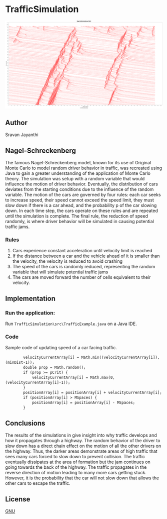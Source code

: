 # TrafficSimulation

![graph.png](https://github.com/SVJayanthi/TrafficSimulation/blob/master/output/NagelSchreckenbergTraffic.png)

## Author
Sravan Jayanthi

## Nagel-Schreckenberg
The famous Nagel-Schreckenberg model, known for its use of Original Monte Carlo to model random driver behavior in traffic, was recreated using Java to gain a greater understanding of the application of Monte Carlo theory. The simulation was setup with a random variable that would influence the motion of driver behavior. Eventually, the distribution of cars deviates from the starting conditions due to the influence of the random variable. The motion of the cars are governed by four rules: each car seeks to increase speed, their speed cannot exceed the speed limit, they must slow down if there is a car ahead, and the probability p of the car slowing down. In each time step, the cars operate on these rules and are repeated until the simulation is complete. The final rule, the reduction of speed randomly, is where driver behavior will be simulated in causing potential traffic jams.

### Rules
1. Cars experience constant acceleration until velocity limit is reached
2. If the distance between a car and the vehicle ahead of it is smaller than the velocity, the velocity is reduced to avoid crashing
3. The speed of the cars is randomly reduced, representing the random variable that will simulate potential traffic jams
4. The cars are moved forward the number of cells equivalent to their velocity.

## Implementation

### Run the application:
Run `TrafficSimulation\src\TrafficExample.java` on a Java IDE.

### Code
Sample code of updating speed of a car facing traffic.

            velocityCurrentArray[i] = Math.min((velocityCurrentArray[i]), (minDist-1));
            double prop = Math.random();
            if (prop >= pCrit) {
                velocityCurrentArray[i] = Math.max(0, (velocityCurrentArray[i]-1));
            }
            positionArray[i] = positionArray[i] + velocityCurrentArray[i];
            if (positionArray[i] > MSpaces) {
                positionArray[i] = positionArray[i] - MSpaces;
            }

## Conclusions
The results of the simulations in give insight into why traffic develops and how it propagates through a highway. The random behavior of the driver to slow down has a direct chain effect on the motion of all the other drivers on the highway. Thus, the darker areas demonstrate areas of high traffic that sees many cars forced to slow down to prevent collision. The traffic eventually dissipates at the area of formation but the jam continues on going towards the back of the highway. The traffic propagates in the reverse direction of motion leading to many more cars getting stuck. However, it is the probability that the car will not slow down that allows the other cars to escape the traffic. 

## License
[GNU](LICENSE)

